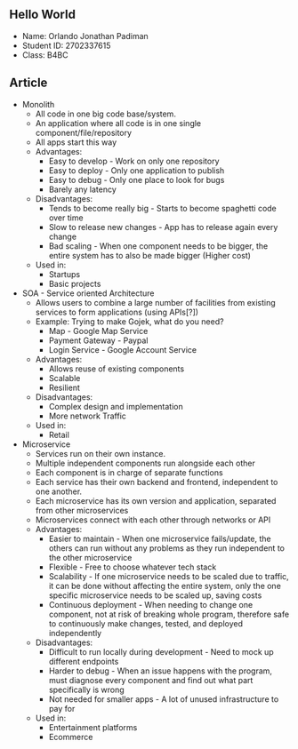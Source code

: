 ## Hello World
- Name: Orlando Jonathan Padiman
- Student ID: 2702337615
- Class: B4BC

## Article
- Monolith
    - All code in one big code base/system.
    - An application where all code is in one single component/file/repository
    - All apps start this way
    - Advantages:
        - Easy to develop - Work on only one repository
        - Easy to deploy - Only one application to publish
        - Easy to debug - Only one place to look for bugs
        - Barely any latency
    - Disadvantages:
        - Tends to become really big - Starts to become spaghetti code over time
        - Slow to release new changes - App has to release again every change
        - Bad scaling - When one component needs to be bigger, the entire system has to also be made bigger (Higher cost)
    - Used in:
        - Startups
        - Basic projects
- SOA - Service oriented Architecture
    - Allows users to combine a large number of facilities from existing services to form applications (using APIs[?])
    - Example: Trying to make Gojek, what do you need?
        - Map - Google Map Service
        - Payment Gateway - Paypal
        - Login Service - Google Account Service
    - Advantages:
        - Allows reuse of existing components
        - Scalable
        - Resilient
    - Disadvantages:
        - Complex design and implementation
        - More network Traffic
    - Used in:
        - Retail
- Microservice
    - Services run on their own instance.
    - Multiple independent components run alongside each other
    - Each component is in charge of separate functions
    - Each service has their own backend and frontend, independent to one another.
    - Each microservice has its own version and application, separated from other microservices
    - Microservices connect with each other through networks or API
    - Advantages:
        - Easier to maintain - When one microservice fails/update, the others can run without any problems as they run independent to the other microservice
        - Flexible - Free to choose whatever tech stack
        - Scalability - If one microservice needs to be scaled due to traffic, it can be done without affecting the entire system, only the one specific microservice needs to be scaled up, saving costs
        - Continuous deployment - When needing to change one component, not at risk of breaking whole program, therefore safe to continuously make changes, tested, and deployed independently 
    - Disadvantages:
        - Difficult to run locally during development - Need to mock up different endpoints
        - Harder to debug - When an issue happens with the program, must diagnose every component and find out what part specifically is wrong
        - Not needed for smaller apps - A lot of unused infrastructure to pay for
    - Used in:
        - Entertainment platforms
        - Ecommerce